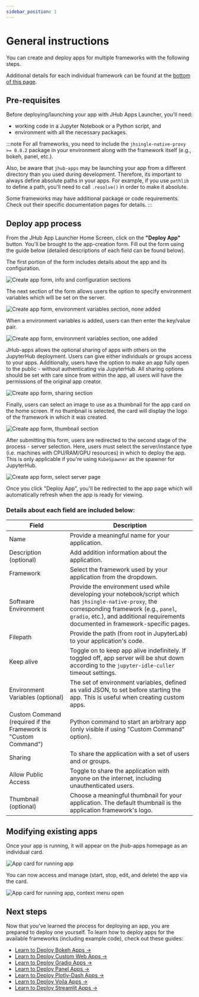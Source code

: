 ```yaml
---
sidebar_position: 1
---
```


# General instructions

You can create and deploy apps for multiple frameworks with the following steps.

Additional details for each individual framework can be found 
at the [bottom of this page](#next-steps). 

## Pre-requisites

Before deploying/launching your app with JHub Apps Launcher, you'll need:

- working code in a Jupyter Notebook or a Python script, and
- environment with all the necessary packages.

:::note
For all frameworks, you need to include the `jhsingle-native-proxy >= 0.8.2` package in your environment along with the framework itself (e.g., bokeh, panel, etc.).

Also, be aware that `jhub-apps` may be launching your app from a different directory than you used during development. Therefore, its important to always define absolute paths in your apps. For example, if you use `pathlib` to define a path, you'll need to call `.resolve()` in order to make it absolute. 

Some frameworks may have additional package or code requirements.
Check out their specific documentation pages for details.
:::

## Deploy app process

From the JHub App Launcher Home Screen, click on the **"Deploy App"** button. You'll be
brought to the app-creation form. Fill out the form using the guide below (detailed 
descriptions of each field can be found below).

The first portion of the form includes details about the app and its configuration. 

![Create app form, info and configuration sections](/img/create_app_info_and_configuration.png)

The next section of the form allows users the option to specify environment variables which will 
be set on the server. 

![Create app form, environment variables section, none added](/img/create_app_env_var_1.png)

When a environment variables is added, users can then enter the key/value pair.

![Create app form, environment variables section, one added](/img/create_app_env_var_2.png)

JHub-apps allows the optional sharing of apps with others on the JupyterHub deployment. Users can 
give either individuals or groups access to your apps. Additionally, users have the option to make
an app fully open to the public - without authenticating via JupyterHub. All sharing options 
should be set with care since from within the app, all users will have the permissions of the 
original app creator. 

![Create app form, sharing section](/img/create_app_sharing.png)

Finally, users can select an image to use as a thumbnail for the app card on the home screen. If
no thumbnail is selected, the card will display the logo of the framework in which it was
created. 

![Create app form, thumbnail section](/img/create_app_thumbnail.png)

After submitting this form, users are redirected to the second stage of the process - server
selection. Here, users must select the server/instance type (i.e. machines with CPU/RAM/GPU 
resources) in which to deploy the app. This is only applicable if you're using 
`KubeSpawner` as the spawner for JupyterHub.

![Create app form, select server page](/img/create_app_select_server.png)

Once you click "Deploy App", you'll be redirected to the app page which will automatically refresh
when the app is ready for viewing. 

### Details about each field are included below:

| Field                                                           | Description  |
| --------------------------------------------------------------- | ------------ |
| Name                                                           | Provide a meaningful name for your application. |
| Description (optional)                                         | Add addition information about the application. |
| Framework                                                      | Select the framework used by your application from the dropdown. |
| Software Environment                                           | Provide the environment used while developing your notebook/script which has `jhsingle-native-proxy`, the corresponding framework (e.g., `panel`, `gradio`, etc.), and additional requirements documented in framework-specific pages. |
| Filepath                                                       | Provide the path (from root in JupyterLab) to your application's code. |
| Keep alive                                                     | Toggle on to keep app alive indefinitely. If toggled off, app server will be shut down according to the `jupyter-idle-culler` timeout settings. |
| Environment Variables (optional)                               | The set of environment variables, defined as valid JSON, to set before starting the app. This is useful when creating custom apps. |
| Custom Command (required if the Framework is "Custom Command") | Python command to start an arbitrary app (only visible if using "Custom Command" option). |
| Sharing                                                        | To share the application with a set of users and or groups. |
| Allow Public Access                                            | Toggle to share the application with anyone on the internet, including unauthenticated users. |
| Thumbnail (optional)                                           | Choose a meaningful thumbnail for your application. The default thumbnail is the application framework's logo. |


## Modifying existing apps

Once your app is running, it will appear on the jhub-apps homepage as an individual card.

![App card for running app](/img/app_card.png)

You can now access and manage (start, stop, edit, and delete) the app via the card.

![App card for running app, context menu open](/img/app_card_context_menu.png)

## Next steps

Now that you've learned the process for deploying an app, you are prepared to deploy one
yourself. To learn how to deploy apps for the available frameworks (including example
code), check out these guides:

* [Learn to Deploy Bokeh Apps →][bokeh]
* [Learn to Deploy Custom Web Apps →][custom]
* [Learn to Deploy Gradio Apps →][gradio]
* [Learn to Deploy Panel Apps →][panel]
* [Learn to Deploy Plotly-Dash Apps →][plotly-dash]
* [Learn to Deploy Voila Apps →][voila]
* [Learn to Deploy Streamlit Apps →][streamlit]


<!--Internal Links -->

[bokeh]: /docs/create-apps/bokeh-app
[custom]: /docs/create-apps/custom-app
[gradio]: /docs/create-apps/gradio-app
[panel]: /docs/create-apps/panel-app
[plotly-dash]: /docs/create-apps/plotly-dash-app
[voila]: /docs/create-apps/voila-app
[streamlit]: /docs/create-apps/streamlit-app
